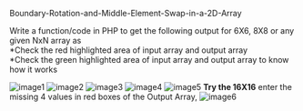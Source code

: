Boundary-Rotation-and-Middle-Element-Swap-in-a-2D-Array

Write a function/code in PHP to get the following output for 6X6, 8X8 
 or any given NxN array as<br>
*Check the red highlighted area of input array and output array<br>
*Check the green highlighted area of input array and output array to know how it works <br>

![image1](https://github.com/hemantkumar980/Boundary-Rotation-and-Middle-Element-Swap-in-a-2D-Array/assets/77163839/9b8f0bf1-41b9-4e58-a792-6f59534fc6fc)
![image2](https://github.com/hemantkumar980/Boundary-Rotation-and-Middle-Element-Swap-in-a-2D-Array/assets/77163839/22b5116f-f2af-4b39-a055-157b7824297c)
![image3](https://github.com/hemantkumar980/Boundary-Rotation-and-Middle-Element-Swap-in-a-2D-Array/assets/77163839/50ef1d71-3fcf-4b28-994b-6dbd9e974d3b)
![image4](https://github.com/hemantkumar980/Boundary-Rotation-and-Middle-Element-Swap-in-a-2D-Array/assets/77163839/f4a978fa-2be6-4fab-a3c8-aef0d26ef2c2)
![image5](https://github.com/hemantkumar980/Boundary-Rotation-and-Middle-Element-Swap-in-a-2D-Array/assets/77163839/438000cc-eb50-4119-a847-6e7ab7531fb9)
<b>Try the 16X16</b>
enter the missing 4 values in red boxes of the Output Array, 
![image6](https://github.com/hemantkumar980/Boundary-Rotation-and-Middle-Element-Swap-in-a-2D-Array/assets/77163839/64c47f19-6771-4f5e-a097-41753b40c5e6)

